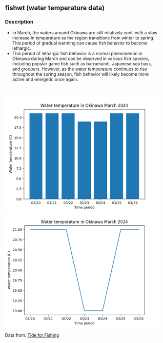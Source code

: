## fishwt (water temperature data)
<h3>Description</h3>
<ul>
  <li>In March, the waters around Okinawa are still relatively cool, with a slow increase in temperature as the region transitions from winter to spring. This period of gradual warming can cause fish behavior to become lethargic.</li>
  <li>This period of lethargic fish behavior is a normal phenomenon in Okinawa during March and can be observed in various fish species, including popular game fish such as barramundi, Japanese sea bass, and groupers. However, as the water temperature continues to rise throughout the spring season, fish behavior will likely become more active and energetic once again.</li>
</ul>
</br>

![image](image/bar.png)
![image](image/line.png)

Data from: [Tide for Fishing](https://tides4fishing.com/jp/okinawa/okinawa)
